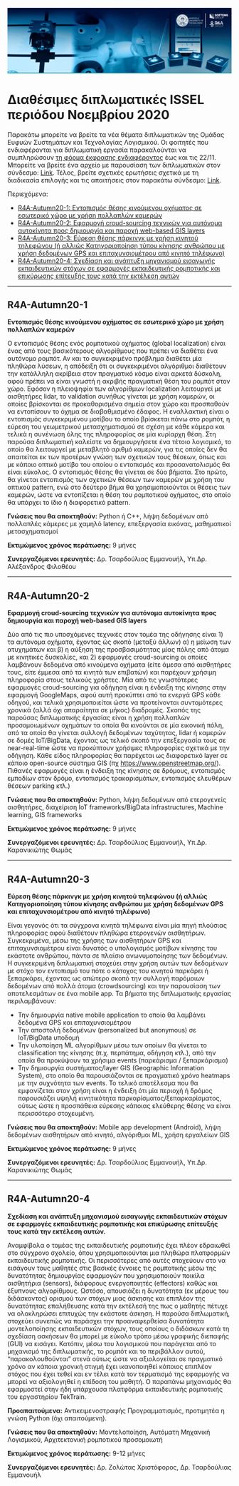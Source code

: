 ![logo](https://github.com/robotics-4-all/Announcements/blob/master/Capture.PNG?raw=true)
# Διαθέσιμες διπλωματικές ISSEL περιόδου Νοεμβρίου 2020

Παρακάτω μπορείτε να βρείτε τα νέα θέματα διπλωματικών της Ομάδας Ευφυών Συστημάτων και Τεχνολογίας Λογισμικού. Οι φοιτητές που ενδιαφέρονται για διπλωματική εργασία παρακαλούνται να συμπληρώσουν [τη φόρμα έκφρασης ενδιαφέροντος](https://issel.ee.auth.gr/diathesimes-diplwmatikes/%cf%86%cf%8c%cf%81%ce%bc%ce%b1-%ce%ad%ce%ba%cf%86%cf%81%ce%b1%cf%83%ce%b7%cf%82-%ce%b5%ce%bd%ce%b4%ce%b9%ce%b1%cf%86%ce%ad%cf%81%ce%bf%ce%bd%cf%84%ce%bf%cf%82/) έως και τις 22/11. Μπορείτε να βρείτε ένα αρχείο με παρουσίαση των διπλωματικών στον σύνδεσμο: [Link](https://www.dropbox.com/s/lwe0tsxb0dtz9c6/ISSEL%20Theses%202020-Autumn.pdf?dl=0).
Τέλος, βρείτε σχετικές ερωτήσεις σχετικά με τη διαδικασία επιλογής και τις απαιτήσεις στον παρακάτω σύνδεσμο: [Link](https://issel.ee.auth.gr/sixnes-erwtiseis/).

Περιεχόμενα:
- [R4A-Autumn20-1: Εντοπισμός θέσης κινούμενου οχήματος σε εσωτερικό χώρο με χρήση πολλαπλών καμερών](#r4a-autumn20-1)
- [R4A-Autumn20-2: Εφαρμογή croud-sourcing τεχνικών για αυτόνομα αυτοκίνητα προς δημιουργία και παροχή web-based GIS layers](#r4a-autumn20-2)
- [R4A-Autumn20-3: Εύρεση θέσης πάρκινγκ με χρήση κινητού τηλεφώνου (ή αλλιώς Κατηγοριοποίηση τύπου κίνησης ανθρώπου με χρήση δεδομένων GPS και επιταχυνσιομέτρου από κινητό τηλέφωνο)](#r4a-autumn20-3)
- [R4A-Autumn20-4: Σχεδίαση και ανάπτυξη μηχανισμού εισαγωγής εκπαιδευτικών στόχων σε εφαρμογές εκπαιδευτικής ρομποτικής και επικύρωσης επίτευξής τους κατά την εκτέλεση αυτών](#r4a-autumn20-4)


---
## R4A-Autumn20-1
**Εντοπισμός θέσης κινούμενου οχήματος σε εσωτερικό χώρο με χρήση πολλαπλών καμερών**

Ο εντοπισμός θέσης ενός ρομποτικού οχήματος (global localization) είναι ένας από τους βασικότερους αλγορίθμους που πρέπει να διαθέτει ένα αυτόνομο ρομπότ. Αν και το συγκεκριμένο πρόβλημα διαθέτει μία πληθώρα λύσεων, η απόδειξη ότι οι συγκεκριμένοι αλγόριθμοι διαθέτουν την κατάλληλη ακρίβεια στον πραγματικό κόσμο είναι αρκετά δύσκολη, αφού πρέπει να είναι γνωστή η ακριβής πραγματική θέση του ρομπότ στον χώρο. Εφόσον η πλειοψηφία των αλγορίθμων localization λειτουργεί με αισθητήρες lidar, το validation συνήθως γίνεται με χρήση καμερών, οι οποίες βρίσκονται σε προκαθορισμένα σημεία στον χώρο και προσπαθούν να εντοπίσουν το όχημα σε διαβαθμισμένο έδαφος. Η εναλλακτική είναι ο εντοπισμός συγκεκριμένου μοτίβου το οποίο βρίσκεται πάνω στο ρομπότ, η εύρεση του γεωμετρικού μετασχηματισμού σε σχέση με κάθε κάμερα και τελικά η συνένωση όλης της πληροφορίας σε μία κυρίαρχη θέση. Στη παρούσα διπλωματική καλείστε να δημιουργήσετε ένα τέτοιο λογισμικό, το οποίο θα λειτουργεί με μεταβλητό αριθμό καμερών, για τις οποίες δεν θα απαιτείται εκ των προτέρων γνώση των σχετικών τους θέσεων, όπως και με κάποιο οπτικό μοτίβο του οποίου ο εντοπισμός και προσανατολισμός θα είναι εύκολος. Ο εντοπισμός θέσης θα γίνεται σε δύο βήματα. Στο πρώτο, θα γίνεται εντοπισμός των σχετικών θέσεων των καμερών με χρήση του οπτικού pattern, ενώ στο δεύτερο βήμα θα χρησιμοποιούνται οι θέσεις των καμερών, ώστε να εντοπίζεται η θέση του ρομποτικού οχήματος, στο οποίο θα υπάρχει το ίδιο ή διαφορετικό pattern.

**Γνώσεις που θα αποκτηθούν:** Python ή C++, λήψη δεδομένων από πολλαπλές κάμερες με χαμηλό latency, επεξεργασία εικόνας, μαθηματικοί μετασχηματισμοί

**Εκτιμώμενος χρόνος περάτωσης:** 9 μήνες

**Συνεργαζόμενοι ερευνητές:** Δρ. Τσαρδούλιας Εμμανουήλ, Υπ.Δρ. Αλέξανδρος Φιλοθέου

---

## R4A-Autumn20-2
**Εφαρμογή croud-sourcing τεχνικών για αυτόνομα αυτοκίνητα προς δημιουργία και παροχή web-based GIS layers**

Δύο από τις πιο υποσχόμενες τεχνικές στον τομέα της οδήγησης είναι 1) τα αυτόνομα οχήματα, έχοντας ώς σκοπό (μεταξύ άλλων) α) η μείωση των ατυχημάτων και β) η αύξηση της προσβασιμότητας μίας πόλης από άτομα με κινητικές δυσκολίες, και 2) εφαρμογές croud-sourcing οι οποίες λαμβάνουν δεδομένα από κινούμενα οχήματα (είτε άμεσα από αισθητήρες τους, είτε έμμεσα από τα κινητά των επιβατών) και παρέχουν χρήσιμη πληροφορία στους τελικούς χρήστες. Μία από τις γνωστότερες εφαρμογές croud-sourcing για οδήγηση είναι η ένδειξη της κίνησης στην εφαρμογή GoogleMaps, αφού αυτή προκύπτει από τα ενεργά GPS κάθε οδηγού, και τελικά χρησιμοποιείται ώστε να προτείνονται συντομότερες χρονικά (αλλά όχι απαραίτητα σε μήκος) διαδρομές. Σκοπός της παρούσας διπλωματικής έργασίας είναι η χρήση πολλαπλών προσομοιωμένων οχημάτων τα οποία θα κινούνται σε μία εικονική πόλη, από τα οποία θα γίνεται συλλογή δεδομένων ταχύτητας, lidar ή καμερών σε δομές IoT/BigData, έχοντας ως τελικό σκοπό την επεξεργασία τους σε near-real-time ώστε να προκύπτουν χρήσιμες πληροφορίες σχετικά με την οδήγηση. Κάθε είδος πληροφορίας θα παρέχεται ως διαφορετικό layer σε κάποιο open-source σύστημα GIS (πχ https://www.openstreetmap.org/). Πιθανές εφαρμογές είναι η ένδειξη της κίνησης σε δρόμους, εντοπισμός εμποδίων στον δρόμο, εντοπισμός τρακαρισμάτων, εντοπισμός ελευθέρων θέσεων parking κτλ.)

**Γνώσεις που θα αποκτηθούν:** Python, λήψη δεδομένων από ετερογενείς αισθητήρες, διαχείριση IoT frameworks/BigData infrastructures, Machine learning, GIS frameworks

**Εκτιμώμενος χρόνος περάτωσης:** 9 μήνες

**Συνεργαζόμενοι ερευνητές:** Δρ. Τσαρδούλιας Εμμανουήλ, Υπ.Δρ. Καρανικιώτης Θωμάς

---

## R4A-Autumn20-3
**Εύρεση θέσης πάρκινγκ με χρήση κινητού τηλεφώνου (ή αλλιώς Κατηγοριοποίηση τύπου κίνησης ανθρώπου με χρήση δεδομένων GPS και επιταχυνσιομέτρου από κινητό τηλέφωνο)**

Είναι γεγονός ότι τα σύγχρονα κινητά τηλέφωνα είναι μία πηγή πλούσιας πληροφορίας αφού διαθέτουν πληθώρα ετερογενών αισθητήρων. Συγκεκριμένα, μέσω της χρήσης των αισθητήρων GPS και επιταχυνσιομέτρου είναι δυνατός ο υπολογισμός μοτίβων κίνησης του εκάστοτε ανθρώπου, πάντα σε πλαίσιο ανωνυμοποίησης των δεδομένων. Η συγκεκριμένη διπλωματική στοχεύει στην χρήση αυτών των δεδομένων με στόχο τον εντοπισμό του πότε ο κάτοχος του κινητού παρκάρει ή ξεπαρκάρει, έχοντας ως απώτερο σκοπό την συλλογή παρόμοιων δεδομένων από πολλά άτομα (crowdsourcing) και την παρουσίαση των αποτελεσμάτων σε ένα mobile app. Τα βήματα της διπλωματικής εργασίας περιλαμβάνουν:
- Την δημιουργία native mobile application το οποίο θα λαμβάνει δεδομένα GPS και επιταχυνσιομέτρου
- Την αποστολή δεδομένων (personalized but anonymous) σε IoT/BigData υποδομή
- Την υλοποίηση ML αλγορίθμων μέσω των οποίων θα γίνεται το classification της κίνησης (π.χ. περπάτημα, οδήγηση κτλ.), από την οποία θα προκύψουν τα χρήσιμα events (παρκάρισμα / ξεπαρκάρισμα)
- Την δημιουργία συστήματος/layer GIS (Geographic Information System), στο οποίο θα παρουσιάζονται σε πραγματικό χρόνο heatmaps με την συχνότητα των events.
Το τελικό αποτέλεσμα που θα εμφανίζεται στον χρήση είναι η ένδειξη ότι μία περιοχή ή δρόμος παρουσιάζει υψηλή κινητικότητα παρκαρίσματος/ξεπαρκαρίσματος, ούτως ώστε η προσπάθεια εύρεσης κάποιας ελεύθερης θέσης να είναι περισσότερο στοχευμένη.


**Γνώσεις που θα αποκτηθούν:** Mobile app development (Android), λήψη δεδομένων αισθητήρων από κινητό, αλγόριθμοι ML, χρήση εργαλείων GIS

**Εκτιμώμενος χρόνος περάτωσης:** 9 μήνες

**Συνεργαζόμενοι ερευνητές:** Δρ. Τσαρδούλιας Εμμανουήλ, Υπ.Δρ. Καρανικιώτης Θωμάς

---

## R4A-Autumn20-4
**Σχεδίαση και ανάπτυξη μηχανισμού εισαγωγής εκπαιδευτικών στόχων σε εφαρμογές εκπαιδευτικής ρομποτικής και επικύρωσης επίτευξής τους κατά την εκτέλεση αυτών.**

Αναμφίβολα ο τομέας της εκπαιδευτικής ρομποτικής έχει πλέον εδραιωθεί στο σύγχρονο σχολείο, όπου χρησιμοποιούνται μια πληθώρα πλατφορμών εκπαιδευτικής ρομποτικής. Οι περισσότερες από αυτές στοχεύουν στο να εισάγουν τους μαθητές στις βασικές έννοιες τις ρομποτικής μέσω της δυνατότητας δημιουργίας εφαρμογών που χρησιμοποιούν ποικίλα αισθητήρια (sensors), διάφορους ενεργοποιητές (effectors) καθώς και έξυπνους αλγορίθμους. Ωστόσο, απουσιάζει η δυνατότητα (εκ μέρους του διδάσκοντος) ορισμού των στόχων μιας άσκησης και επιπλέον της δυνατότητας επαλήθευσης κατά την εκτέλεσή της πως ο μαθητής πέτυχε να ολοκληρώσει επιτυχώς την εκάστοτε άσκηση. Η παρούσα διπλωματική, στοχεύει συνεπώς να παράσχει την προαναφερθείσα δυνατότητα μοντελοποίησης εκπαιδευτικών στόχων, τους οποίους ο διδάσκων κατά τη σχεδίαση ασκήσεων θα μπορεί με εύκολο τρόπο μέσω γραφικής διεπαφής (GUI) να εισάγει. Κατόπιν, μέσω του λογισμικού που παράγεται από το μηχανισμό της διπλωματικής, το ρομπότ και το περιβάλλον αυτού, “παρακολουθούνται” στενά ούτως ώστε να αξιολογείται σε πραγματικό χρόνο αν κάποια χρονική στιγμή έχει ικανοποιηθεί κάποιος επιπλέον στόχος που έχει τεθεί και εν τέλει κατά τον τερματισμό της εφαρμογής να μπορεί να αξιολογηθεί η επίδοση του μαθητή. Ο παραπάνω μηχανισμός θα εφαρμοστεί στην ήδη υπάρχουσα πλατφόρμα εκπαιδευτικής ρομποτικής του εργαστηρίου TekTrain.

**Προαπαιτούμενα:** Αντικειμενοστραφής Προγραμματισμός, προτιμητέα η γνώση Python (όχι απαιτούμενη).

**Γνώσεις που θα αποκτηθούν:** Μοντελοποίηση, Αυτόματη Μηχανική Λογισμικού, Αρχιτεκτονική ρομποτικού προσομοιωτή

**Εκτιμώμενος χρόνος περάτωσης:** 9-12 μήνες

**Συνεργαζόμενοι ερευνητές:** Δρ. Ζολώτας Χριστόφορος, Δρ. Τσαρδούλιας Εμμανουήλ


